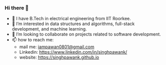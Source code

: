 ### Hi there 👋 

- 🔭 I have B.Tech in electrical engineering from IIT Roorkee.
- 🌱 I’m interested in data structures and algorithms, full-stack development, and machine learning.  
- 👯 I’m looking to collaborate on projects related to software development. 
- 📫 how to reach me:   
    - mail me: iampawan0801@gmail.com
    - Linkedin: https://www.linkedin.com/in/singhpawank/
    - website: https://singhpawank.github.io
    
